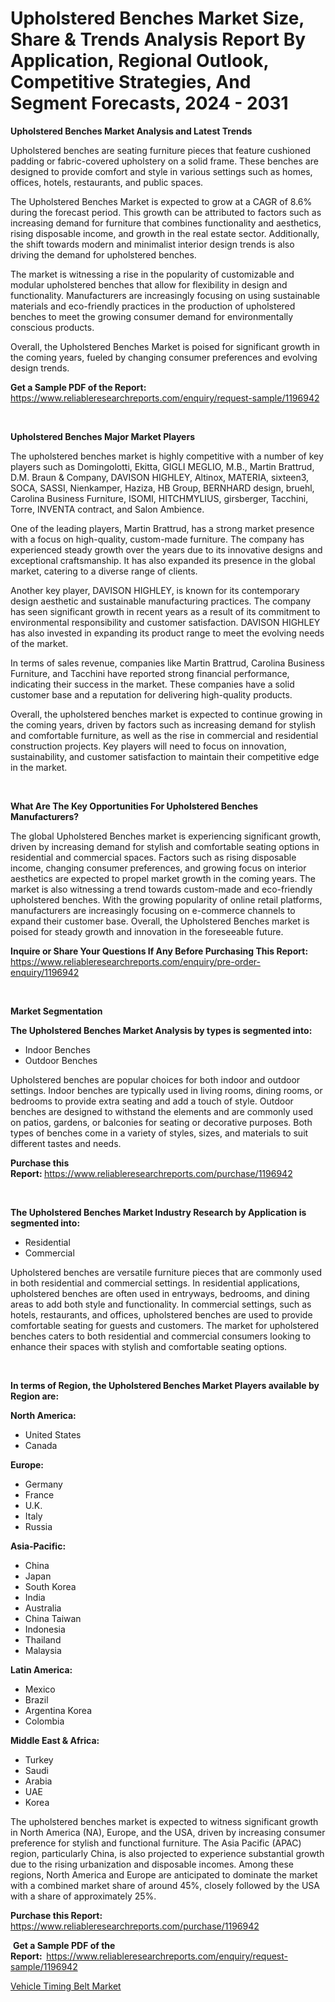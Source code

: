 <p><h1>Upholstered Benches Market Size, Share & Trends Analysis Report By Application, Regional Outlook, Competitive Strategies, And Segment Forecasts, 2024 - 2031</h1></p><p><strong>Upholstered Benches Market Analysis and Latest Trends</strong></p>
<p><p>Upholstered benches are seating furniture pieces that feature cushioned padding or fabric-covered upholstery on a solid frame. These benches are designed to provide comfort and style in various settings such as homes, offices, hotels, restaurants, and public spaces.</p><p>The Upholstered Benches Market is expected to grow at a CAGR of 8.6% during the forecast period. This growth can be attributed to factors such as increasing demand for furniture that combines functionality and aesthetics, rising disposable income, and growth in the real estate sector. Additionally, the shift towards modern and minimalist interior design trends is also driving the demand for upholstered benches.</p><p>The market is witnessing a rise in the popularity of customizable and modular upholstered benches that allow for flexibility in design and functionality. Manufacturers are increasingly focusing on using sustainable materials and eco-friendly practices in the production of upholstered benches to meet the growing consumer demand for environmentally conscious products.</p><p>Overall, the Upholstered Benches Market is poised for significant growth in the coming years, fueled by changing consumer preferences and evolving design trends.</p></p>
<p><strong>Get a Sample PDF of the Report:&nbsp;</strong> <a href="https://www.reliableresearchreports.com/enquiry/request-sample/1196942">https://www.reliableresearchreports.com/enquiry/request-sample/1196942</a></p>
<p>&nbsp;</p>
<p><strong>Upholstered Benches Major Market Players</strong></p>
<p><p>The upholstered benches market is highly competitive with a number of key players such as Domingolotti, Ekitta, GIGLI MEGLIO, M.B., Martin Brattrud, D.M. Braun & Company, DAVISON HIGHLEY, Altinox, MATERIA, sixteen3, SOCA, SASSI, Nienkamper, Haziza, HB Group, BERNHARD design, bruehl, Carolina Business Furniture, ISOMI, HITCHMYLIUS, girsberger, Tacchini, Torre, INVENTA contract, and Salon Ambience.</p><p>One of the leading players, Martin Brattrud, has a strong market presence with a focus on high-quality, custom-made furniture. The company has experienced steady growth over the years due to its innovative designs and exceptional craftsmanship. It has also expanded its presence in the global market, catering to a diverse range of clients.</p><p>Another key player, DAVISON HIGHLEY, is known for its contemporary design aesthetic and sustainable manufacturing practices. The company has seen significant growth in recent years as a result of its commitment to environmental responsibility and customer satisfaction. DAVISON HIGHLEY has also invested in expanding its product range to meet the evolving needs of the market.</p><p>In terms of sales revenue, companies like Martin Brattrud, Carolina Business Furniture, and Tacchini have reported strong financial performance, indicating their success in the market. These companies have a solid customer base and a reputation for delivering high-quality products.</p><p>Overall, the upholstered benches market is expected to continue growing in the coming years, driven by factors such as increasing demand for stylish and comfortable furniture, as well as the rise in commercial and residential construction projects. Key players will need to focus on innovation, sustainability, and customer satisfaction to maintain their competitive edge in the market.</p></p>
<p>&nbsp;</p>
<p><strong>What Are The Key Opportunities For Upholstered Benches Manufacturers?</strong></p>
<p><p>The global Upholstered Benches market is experiencing significant growth, driven by increasing demand for stylish and comfortable seating options in residential and commercial spaces. Factors such as rising disposable income, changing consumer preferences, and growing focus on interior aesthetics are expected to propel market growth in the coming years. The market is also witnessing a trend towards custom-made and eco-friendly upholstered benches. With the growing popularity of online retail platforms, manufacturers are increasingly focusing on e-commerce channels to expand their customer base. Overall, the Upholstered Benches market is poised for steady growth and innovation in the foreseeable future.</p></p>
<p><strong>Inquire or Share Your Questions If Any Before Purchasing This Report:</strong> <a href="https://www.reliableresearchreports.com/enquiry/pre-order-enquiry/1196942">https://www.reliableresearchreports.com/enquiry/pre-order-enquiry/1196942</a></p>
<p>&nbsp;</p>
<p><strong>Market Segmentation</strong></p>
<p><strong>The Upholstered Benches Market Analysis by types is segmented into:</strong></p>
<p><ul><li>Indoor Benches</li><li>Outdoor Benches</li></ul></p>
<p><p>Upholstered benches are popular choices for both indoor and outdoor settings. Indoor benches are typically used in living rooms, dining rooms, or bedrooms to provide extra seating and add a touch of style. Outdoor benches are designed to withstand the elements and are commonly used on patios, gardens, or balconies for seating or decorative purposes. Both types of benches come in a variety of styles, sizes, and materials to suit different tastes and needs.</p></p>
<p><strong>Purchase this Report:&nbsp;</strong><a href="https://www.reliableresearchreports.com/purchase/1196942">https://www.reliableresearchreports.com/purchase/1196942</a></p>
<p>&nbsp;</p>
<p><strong>The Upholstered Benches Market Industry Research by Application is segmented into:</strong></p>
<p><ul><li>Residential</li><li>Commercial</li></ul></p>
<p><p>Upholstered benches are versatile furniture pieces that are commonly used in both residential and commercial settings. In residential applications, upholstered benches are often used in entryways, bedrooms, and dining areas to add both style and functionality. In commercial settings, such as hotels, restaurants, and offices, upholstered benches are used to provide comfortable seating for guests and customers. The market for upholstered benches caters to both residential and commercial consumers looking to enhance their spaces with stylish and comfortable seating options.</p></p>
<p>&nbsp;</p>
<p><strong>In terms of Region, the Upholstered Benches Market Players available by Region are:</strong></p>
<p>
    <p> <strong> North America: </strong>
        <ul>
            <li>United States</li>
            <li>Canada</li>
        </ul>
        </p> 
    <p> <strong> Europe: </strong>
        <ul>
            <li>Germany</li>
            <li>France</li>
            <li>U.K.</li>
            <li>Italy</li>
            <li>Russia</li>
        </ul>
        </p> 
    <p> <strong> Asia-Pacific: </strong>
        <ul>
            <li>China</li>
            <li>Japan</li>
            <li>South Korea</li>
            <li>India</li>
            <li>Australia</li>
            <li>China Taiwan</li>
            <li>Indonesia</li>
            <li>Thailand</li>
            <li>Malaysia</li>
        </ul>
        </p> 
    <p> <strong> Latin America: </strong>
        <ul>
            <li>Mexico</li>
            <li>Brazil</li>
            <li>Argentina Korea</li>
            <li>Colombia</li>
        </ul>
        </p> 
    <p> <strong> Middle East & Africa: </strong>
        <ul>
            <li>Turkey</li>
            <li>Saudi</li>
            <li>Arabia</li>
            <li>UAE</li>
            <li>Korea</li>
        </ul>
    </p>
    </p>
<p><p>The upholstered benches market is expected to witness significant growth in North America (NA), Europe, and the USA, driven by increasing consumer preference for stylish and functional furniture. The Asia Pacific (APAC) region, particularly China, is also projected to experience substantial growth due to the rising urbanization and disposable incomes. Among these regions, North America and Europe are anticipated to dominate the market with a combined market share of around 45%, closely followed by the USA with a share of approximately 25%.</p></p>
<p><strong>Purchase this Report: </strong><a href="https://www.reliableresearchreports.com/purchase/1196942">https://www.reliableresearchreports.com/purchase/1196942</a></p>
<p>&nbsp;<strong>Get a Sample PDF of the Report:&nbsp;&nbsp;</strong><a href="https://www.reliableresearchreports.com/enquiry/request-sample/1196942">https://www.reliableresearchreports.com/enquiry/request-sample/1196942</a></p>
<p><strong></strong></p>
<p><p><a href="https://artistic-helicopter-ca9.notion.site/Vehicle-Timing-Belt-Market-Dynamics-2024-2031-Also-about-Its-Market-Trends-Projections-and-Opport-39588aefd1ed4b0d8905dacd058ee277">Vehicle Timing Belt Market</a></p></p>